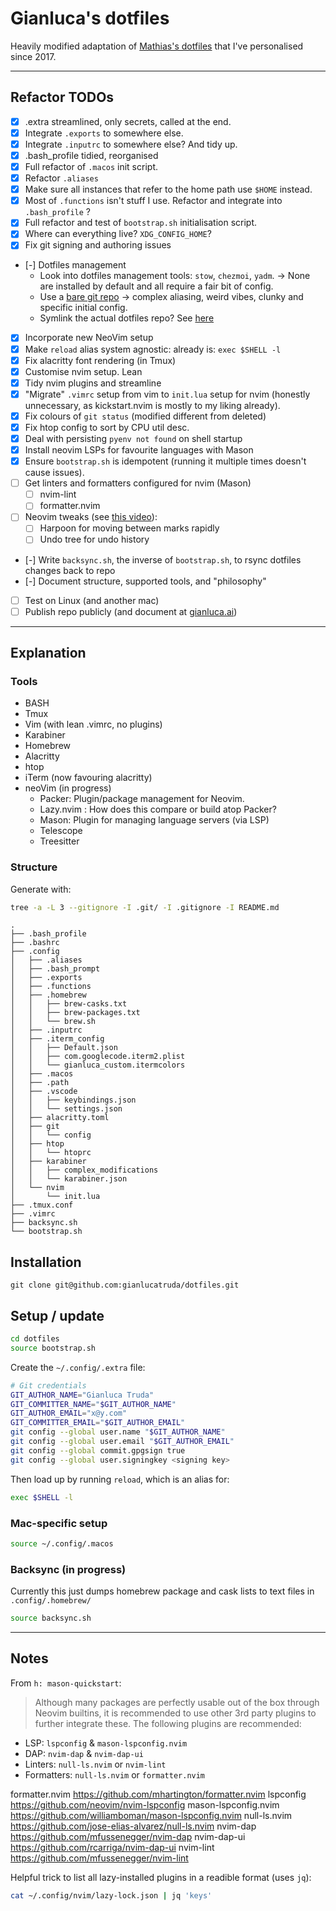 # Gianluca's dotfiles

Heavily modified adaptation of [Mathias's dotfiles](https://github.com/mathiasbynens/dotfiles) that I've personalised since 2017.

---

## Refactor TODOs
- [x] .extra streamlined, only secrets, called at the end.
- [x] Integrate `.exports` to somewhere else.
- [x] Integrate `.inputrc` to somewhere else? And tidy up.
- [x] .bash_profile tidied, reorganised
- [x] Full refactor of `.macos` init script.
- [x] Refactor `.aliases`
- [x] Make sure all instances that refer to the home path use `$HOME` instead.
- [x] Most of `.functions` isn't stuff I use. Refactor and integrate into `.bash_profile` ?
- [x] Full refactor and test of `bootstrap.sh` initialisation script.
- [x] Where can everything live? `XDG_CONFIG_HOME`?
- [x] Fix git signing and authoring issues
- [-] Dotfiles management
  - Look into dotfiles management tools: `stow`, `chezmoi`, `yadm`. -> None are installed by default and all require a fair bit of config.
  - Use a [bare git repo](https://www.atlassian.com/git/tutorials/dotfiles) -> complex aliasing, weird vibes, clunky and specific initial config.
  - Symlink the actual dotfiles repo? See [here](https://github.com/mischavandenburg/dotfiles/blob/e417b14bdfa2a8fd54183944c8d1cd6095fa88bb/setup#L23)
- [x] Incorporate new NeoVim setup
- [x] Make `reload` alias system agnostic: already is: `exec $SHELL -l`
- [x] Fix alacritty font rendering (in Tmux)
- [x] Customise nvim setup. Lean
- [x] Tidy nvim plugins and streamline
- [x] "Migrate" `.vimrc` setup from vim to `init.lua` setup for nvim (honestly unnecessary, as kickstart.nvim is mostly to my liking already).
- [x] Fix colours of `git status` (modified different from deleted)
- [x] Fix htop config to sort by CPU util desc.
- [x] Deal with persisting `pyenv not found` on shell startup
- [x] Install neovim LSPs for favourite languages with Mason
- [x] Ensure `bootstrap.sh` is idempotent (running it multiple times doesn't cause issues).
- [ ] Get linters and formatters configured for nvim (Mason)
  - [ ] nvim-lint
  - [ ] formatter.nvim
- [ ] Neovim tweaks (see [this video](https://youtu.be/w7i4amO_zaE)):
  - [ ] Harpoon for moving between marks rapidly
  - [ ] Undo tree for undo history 
- [-] Write `backsync.sh`, the inverse of `bootstrap.sh`, to rsync dotfiles changes back to repo
- [-] Document structure, supported tools, and "philosophy"
- [ ] Test on Linux (and another mac)
- [ ] Publish repo publicly (and document at [gianluca.ai](http://gianluca.ai))

---

## Explanation

### Tools 

- BASH
- Tmux 
- Vim (with lean .vimrc, no plugins)
- Karabiner
- Homebrew
- Alacritty
- htop
- iTerm (now favouring alacritty)
- neoVim (in progress)
  - Packer: Plugin/package management for Neovim.
  - Lazy.nvim : How does this compare or build atop Packer?
  - Mason: Plugin for managing language servers (via LSP)
  - Telescope
  - Treesitter


### Structure 

Generate with:

```bash
tree -a -L 3 --gitignore -I .git/ -I .gitignore -I README.md
```

```
.
├── .bash_profile
├── .bashrc
├── .config
│   ├── .aliases
│   ├── .bash_prompt
│   ├── .exports
│   ├── .functions
│   ├── .homebrew
│   │   ├── brew-casks.txt
│   │   ├── brew-packages.txt
│   │   └── brew.sh
│   ├── .inputrc
│   ├── .iterm_config
│   │   ├── Default.json
│   │   ├── com.googlecode.iterm2.plist
│   │   └── gianluca_custom.itermcolors
│   ├── .macos
│   ├── .path
│   ├── .vscode
│   │   ├── keybindings.json
│   │   └── settings.json
│   ├── alacritty.toml
│   ├── git
│   │   └── config
│   ├── htop
│   │   └── htoprc
│   ├── karabiner
│   │   ├── complex_modifications
│   │   └── karabiner.json
│   └── nvim
│       └── init.lua
├── .tmux.conf
├── .vimrc
├── backsync.sh
└── bootstrap.sh
```


## Installation

```
git clone git@github.com:gianlucatruda/dotfiles.git
```

## Setup / update 

```bash
cd dotfiles
source bootstrap.sh
```

Create the `~/.config/.extra` file:

```bash
# Git credentials
GIT_AUTHOR_NAME="Gianluca Truda"
GIT_COMMITTER_NAME="$GIT_AUTHOR_NAME"
GIT_AUTHOR_EMAIL="x@y.com"
GIT_COMMITTER_EMAIL="$GIT_AUTHOR_EMAIL"
git config --global user.name "$GIT_AUTHOR_NAME"
git config --global user.email "$GIT_AUTHOR_EMAIL"
git config --global commit.gpgsign true
git config --global user.signingkey <signing key>
```

Then load up by running `reload`, which is an alias for:

```bash
exec $SHELL -l
```

### Mac-specific setup

```bash
source ~/.config/.macos
```

### Backsync (in progress)

Currently this just dumps homebrew package and cask lists to text files in `.config/.homebrew/`

```bash
source backsync.sh
```

---

## Notes

From `h: mason-quickstart`:
> Although many packages are perfectly usable out of the box through Neovim
builtins, it is recommended to use other 3rd party plugins to further
integrate these. The following plugins are recommended:
  -   LSP: `lspconfig` & `mason-lspconfig.nvim`
  -   DAP: `nvim-dap` & `nvim-dap-ui`
  -   Linters: `null-ls.nvim` or `nvim-lint`
  -   Formatters: `null-ls.nvim` or `formatter.nvim`

  formatter.nvim        https://github.com/mhartington/formatter.nvim
  lspconfig             https://github.com/neovim/nvim-lspconfig
  mason-lspconfig.nvim  https://github.com/williamboman/mason-lspconfig.nvim
  null-ls.nvim          https://github.com/jose-elias-alvarez/null-ls.nvim
  nvim-dap              https://github.com/mfussenegger/nvim-dap
  nvim-dap-ui           https://github.com/rcarriga/nvim-dap-ui
  nvim-lint             https://github.com/mfussenegger/nvim-lint


Helpful trick to list all lazy-installed plugins in a readible format (uses `jq`):

```bash
cat ~/.config/nvim/lazy-lock.json | jq 'keys'
```

